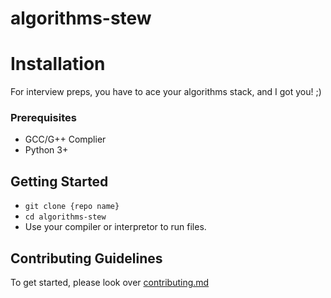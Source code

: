 # algorithms-stew
# Installation

For interview preps, you have to ace your algorithms stack, and I got you! ;)

### Prerequisites
- GCC/G++ Complier
- Python 3+

## Getting Started
- <code>git clone {repo name}</code>
- <code>cd algorithms-stew</code>
- Use your compiler or interpretor to run files.

## Contributing Guidelines
To get started, please look over <a href="CONTRIBUTING.md">contributing.md</a>